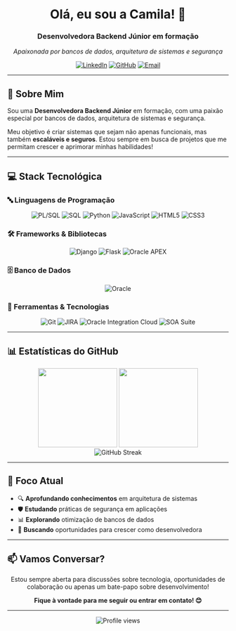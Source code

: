<div align="center">

# Olá, eu sou a Camila! 👋

### Desenvolvedora Backend Júnior em formação

*Apaixonada por bancos de dados, arquitetura de sistemas e segurança*

[![LinkedIn](https://img.shields.io/badge/LinkedIn-0077B5?style=for-the-badge&logo=linkedin&logoColor=white)](https://www.linkedin.com/in/camila-sara-b2b648271)
[![GitHub](https://img.shields.io/badge/GitHub-181717?style=for-the-badge&logo=github&logoColor=white)](https://github.com/camilajunges)
[![Email](https://img.shields.io/badge/Email-D14836?style=for-the-badge&logo=gmail&logoColor=white)](mailto:camilasjunges@gmail.com)

</div>

---

## 🚀 Sobre Mim

Sou uma **Desenvolvedora Backend Júnior** em formação, com uma paixão especial por bancos de dados, arquitetura de sistemas e segurança. 

Meu objetivo é criar sistemas que sejam não apenas funcionais, mas também **escaláveis e seguros**. Estou sempre em busca de projetos que me permitam crescer e aprimorar minhas habilidades!

---

## 💻 Stack Tecnológica

### 🔤 Linguagens de Programação
<div align="center">

![PL/SQL](https://img.shields.io/badge/PL%2FSQL-F80000?style=for-the-badge&logo=oracle&logoColor=white)
![SQL](https://img.shields.io/badge/SQL-4479A1?style=for-the-badge&logo=postgresql&logoColor=white)
![Python](https://img.shields.io/badge/Python-3776AB?style=for-the-badge&logo=python&logoColor=white)
![JavaScript](https://img.shields.io/badge/JavaScript-F7DF1E?style=for-the-badge&logo=javascript&logoColor=black)
![HTML5](https://img.shields.io/badge/HTML5-E34F26?style=for-the-badge&logo=html5&logoColor=white)
![CSS3](https://img.shields.io/badge/CSS3-1572B6?style=for-the-badge&logo=css3&logoColor=white)

</div>

### 🛠️ Frameworks & Bibliotecas
<div align="center">

![Django](https://img.shields.io/badge/Django-092E20?style=for-the-badge&logo=django&logoColor=white)
![Flask](https://img.shields.io/badge/Flask-000000?style=for-the-badge&logo=flask&logoColor=white)
![Oracle APEX](https://img.shields.io/badge/Oracle%20APEX-F80000?style=for-the-badge&logo=oracle&logoColor=white)

</div>

### 🗄️ Banco de Dados
<div align="center">

![Oracle](https://img.shields.io/badge/Oracle-F80000?style=for-the-badge&logo=oracle&logoColor=white)

</div>

### 🔧 Ferramentas & Tecnologias
<div align="center">

![Git](https://img.shields.io/badge/Git-F05032?style=for-the-badge&logo=git&logoColor=white)
![JIRA](https://img.shields.io/badge/Jira-0052CC?style=for-the-badge&logo=jira&logoColor=white)
![Oracle Integration Cloud](https://img.shields.io/badge/Oracle%20OIC-F80000?style=for-the-badge&logo=oracle&logoColor=white)
![SOA Suite](https://img.shields.io/badge/SOA%20Suite-F80000?style=for-the-badge&logo=oracle&logoColor=white)

</div>

---

## 📊 Estatísticas do GitHub

<div align="center">
  <img height="180em" src="https://github-readme-stats.vercel.app/api?username=camilajunges&show_icons=true&theme=tokyonight&include_all_commits=true&count_private=true"/>
  <img height="180em" src="https://github-readme-stats.vercel.app/api/top-langs/?username=camilajunges&layout=compact&langs_count=7&theme=tokyonight"/>
</div>

<div align="center">
  <img src="https://github-readme-streak-stats.herokuapp.com/?user=camilajunges&theme=tokyonight" alt="GitHub Streak" />
</div>

---

## 🎯 Foco Atual

- 🔍 **Aprofundando conhecimentos** em arquitetura de sistemas
- 🛡️ **Estudando** práticas de segurança em aplicações
- 📊 **Explorando** otimização de bancos de dados
- 🚀 **Buscando** oportunidades para crescer como desenvolvedora

---

## 📫 Vamos Conversar?

<div align="center">

Estou sempre aberta para discussões sobre tecnologia, oportunidades de colaboração ou apenas um bate-papo sobre desenvolvimento!

**Fique à vontade para me seguir ou entrar em contato! 😊**

</div>

---

<div align="center">
  <img src="https://komarev.com/ghpvc/?username=camilajunges&color=blueviolet&style=flat-square&label=Visualizações+do+Perfil" alt="Profile views" />
</div>
